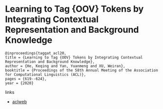 # Learning to Tag {OOV} Tokens by Integrating Contextual Representation and Background Knowledge

```
@inproceedings{taggat_acl20,
title = {Learning to Tag {OOV} Tokens by Integrating Contextual Representation and Background Knowledge},
author = {He, Keqing and Yan, Yuanmeng and XU, Weiran},
booktitle = {Proceedings of the 58th Annual Meeting of the Association for Computational Linguistics (ACL)},
pages = {619--624},
year = {2020}
```

links
- [aclweb](https://www.aclweb.org/anthology/2020.acl-main.58/)
